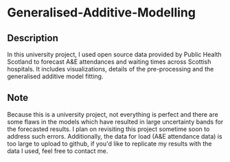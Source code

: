 # Generalised-Additive-Modelling

## Description
In this university project, I used open source data provided by Public Health Scotland to forecast A&E attendances and waiting times across Scottish hospitals. It includes visualizations, details of the pre-processing and the generalised additive model fitting. 

## Note
Because this is a university project, not everything is perfect and there are some flaws in the models which have resulted in large uncertainty bands for the forecasted results. I plan on revisiting this project sometime soon to address such errors. Additionally, the data for load (A&E attendance data) is too large to upload to github, if you'd like to replicate my results with the data I used, feel free to contact me. 
